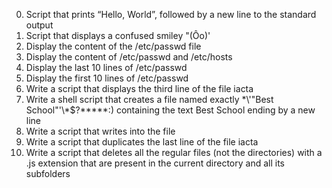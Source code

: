 0. Script that prints “Hello, World”, followed by a new line to the standard output
1. Script that displays a confused smiley "(Ôo)'
2. Display the content of the /etc/passwd file
3. Display the content of /etc/passwd and /etc/hosts
4. Display the last 10 lines of /etc/passwd
5. Display the first 10 lines of /etc/passwd
6. Write a script that displays the third line of the file iacta
7. Write a shell script that creates a file named exactly \*\\'"Best School"\'\\*$\?\*\*\*\*\*:) containing the text Best School ending by a new line
8. Write a script that writes into the file
9. Write a script that duplicates the last line of the file iacta
10. Write a script that deletes all the regular files (not the directories) with a .js extension that are present in the current directory and all its subfolders
